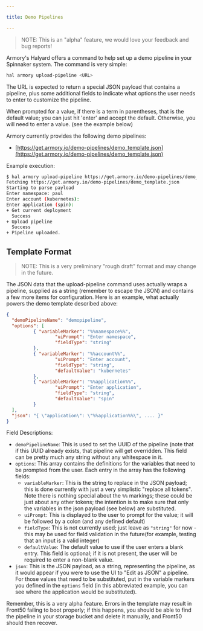 ```yaml
---

title: Demo Pipelines

---
```


> NOTE:  This is an "alpha" feature, we would love your feedback and bug reports!

Armory's Halyard offers a command to help set up a demo pipeline in your Spinnaker system.
The command is very simple:

```sh
hal armory upload-pipeline <URL>
```

The URL is expected to return a special JSON payload that contains a pipeline, plus some
additional fields to indicate what options the user needs to enter to customize the pipeline.

When prompted for a value, if there is a term in parentheses, that is the default value; you
can just hit 'enter' and accept the default.  Otherwise, you will need to enter a value.
(see the example below)

Armory currently provides the following demo pipelines:

* [https://get.armory.io/demo-pipelines/demo_template.json](https://get.armory.io/demo-pipelines/demo_template.json)

Example execution:

```sh
$ hal armory upload-pipeline https://get.armory.io/demo-pipelines/demo_template.json
Fetching https://get.armory.io/demo-pipelines/demo_template.json
Starting to parse payload
Enter namespace: paul
Enter account (kubernetes):
Enter application (spin):
+ Get current deployment
  Success
+ Upload pipeline
  Success
+ Pipeline uploaded.
```

## Template Format

> NOTE: This is a very preliminary "rough draft" format and may change in the
> future.

The JSON data that the upload-pipeline command uses actually wraps a pipeline,
supplied as a string (remember to escape the JSON) and contains a few more
items for configuration.  Here is an example, what actually powers the
demo template described above:

```json
{
  "demoPipelineName": "demopipeline",
  "options": [
          { "variableMarker": "%%namespace%%",
                  "uiPrompt": "Enter namespace",
                  "fieldType": "string"
          },
          { "variableMarker": "%%account%%",
                  "uiPrompt": "Enter account",
                  "fieldType": "string",
                  "defaultValue": "kubernetes"
          },
          { "variableMarker": "%%application%%",
                  "uiPrompt": "Enter application",
                  "fieldType": "string",
                  "defaultValue": "spin"
          }
  ],
  "json": "{ \"application\": \"%%application%%\", .... }"
}
```

Field Descriptions:

* `demoPipelineName`:  This is used to set the UUID of the pipeline (note that if this UUID already exists, that pipeline will get overridden.  This field can be pretty much any string without any whitespace in it.
* `options`:  This array contains the definitions for the variables that need to be prompted from the user.  Each entry in the array has the following fields:
    * `variableMarker`:  This is the string to replace in the JSON payload; this is done currently with just a very simplistic "replace all tokens".  Note there is nothing special about the `%%` markings; these could be just about any other tokens; the intention is to make sure that only the variables in the json payload (see below) are substituted.
    * `uiPrompt`: This is displayed to the user to prompt for the value; it will be followed by a colon (and any defined default)
    * `fieldType`: This is not currently used; just leave as `"string"` for now - this may be used for field validation in the future(for example, testing that an input is a valid integer)
    * `defaultValue`: The default value to use if the user enters a blank entry.  This field is optional; if it is not present, the user will be required to enter a non-blank value.
* `json`: This is the JSON payload, as a string, representing the pipeline, as it would appear if you were to use the UI to "Edit as JSON" a pipeline.  For those values that need to be substituted, put in the variable markers you defined in the `options` field (in this abbreviated example, you can see where the application would be substituted).

Remember, this is a very alpha feature.  Errors in the template may result in
Front50 failing to boot properly; if this happens, you should be able to find the pipeline in your storage bucket and delete it manually, and Front50 should then recover.
